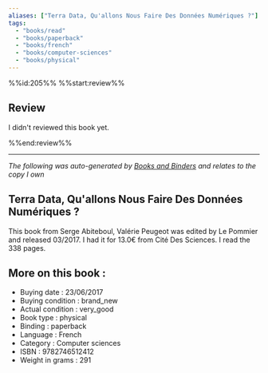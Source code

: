 ```yaml
---
aliases: ["Terra Data, Qu'allons Nous Faire Des Données Numériques ?"] 
tags: 
  - "books/read" 
  - "books/paperback" 
  - "books/french"
  - "books/computer-sciences"
  - "books/physical"
---
```

%%id:205%%
%%start:review%%
## Review
I didn't reviewed this book yet. 

%%end:review%%

---
_The following was auto-generated by [Books and Binders](Books%20and%20Binders.md) and relates to the copy I own_
## Terra Data, Qu'allons Nous Faire Des Données Numériques ?
This book from Serge Abiteboul, Valérie Peugeot was edited by Le Pommier and released 03/2017. I had it for 13.0€ from Cité Des Sciences. I read the 338 pages.

## More on this book :
- Buying date : 23/06/2017
- Buying condition : brand_new
- Actual condition : very_good
- Book type : physical
- Binding : paperback
- Language : French
- Category : Computer sciences
- ISBN : 9782746512412
- Weight in grams : 291
